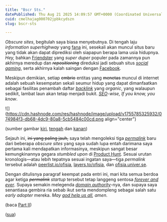 ```yaml
---
title: "Bscr Sts."
datePublished: Thu Aug 21 2025 14:09:57 GMT+0000 (Coordinated Universal Time)
cuid: cmelhajag000702jpbkcydszn
slug: bscr-sts

---
```


*Obscure sites*, begitulah saya biasa menyebutnya. Di tengah laju *information superhighway* yang [fana](https://blog.sua.ist/nlf) ini, sesekali akan muncul situs baru yang tidak akan dapat diprediksi oleh siapapun berapa lama usia hidupnya. *Hey,* bahkan [Friendster](https://friendster.com) yang *super duper* populer pada zamannya pun akhirnya meredup dan *<s>repositioning</s>* direduksi jadi sebuah situs [*social gaming*](https://en.wikipedia.org/wiki/Friendster), serta akhirnya kalah saingan dengan [Facebook](https://facebook.com).

Meskipun demikian, setiap <s>embrio</s> entitas yang <s>menetas</s> muncul di internet adalah sebuah kesempatan sekali seumur hidup yang dapat dimanfaatkan sebagai fasilitas penambah daftar [*backlink*](https://en.wikipedia.org/wiki/Backlink) yang *organic*, yang walaupun sedikit, lambat laun akan tetap menjadi bukit. [*SEO*](https://en.wikipedia.org/wiki/Search_engine_optimization)*\-wise, If you know, you know*.

![](https://cdn.hashnode.com/res/hashnode/image/upload/v1755785325932/074984f3-db68-4dc9-80a8-5cb5484c00cd.png align="center")

(sumber gambar [kiri](https://peerlist.io/ofisia), [tengah](https://layers.to/ofisia) dan [kanan](https://ofisia.univer.se/))

Sejauh ini, <s>ini yang paling jauh,</s> saya telah mengoleksi tiga [*permalink*](https://en.wikipedia.org/wiki/Permalink) baru dari beberapa *obscure sites* yang saya sudah lupa entah darimana saya pertama kali mendapatkan informasinya, meskipun sangat besar kemungkinannya gegara *stumbled upon* di [Product Hunt](https://www.producthunt.com/). Sesuai urutan kronologis—atau lebih tepatnya sesuai ingatan saya—tiga *permalink* tersebut adalah [peerlist.io/ofisia](http://peerlist.io/ofisia), [layers.to/ofisia](https://layers.to/ofisia), dan [ofisia.univer.se](https://ofisia.univer.se/).

Dengan ditulisnya paragraf keempat pada entri ini, mari kita semua berdoa agar ketiga *<s>permalink</s>* *startup* tersebut tetap langgeng sentosa [*forever and ever*](https://genius.com/David-bowie-heroes-lyrics). Supaya semakin melegenda [*domain authority*](https://en.wikipedia.org/wiki/Domain_authority)\-nya, dan supaya saya senantiasa gembira ria sebab ikut serta mendompleng sebagai salah satu *early adopter* mereka. *May* [*god help us all*](https://youtu.be/cql2MmxZby8?si=2bWEV2CpBXKSar8D&t=21)*, amen.*

(baca [Part II](https://blog.sua.ist/bscr-sts-part-ii))

([sua](https://sua.ist))